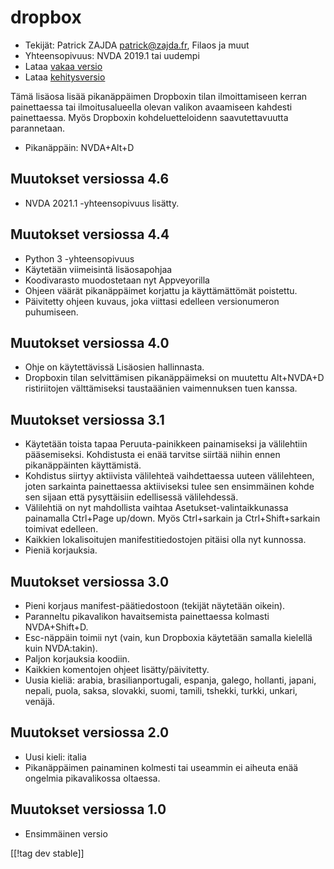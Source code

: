 # dropbox #

* Tekijät: Patrick ZAJDA <patrick@zajda.fr>, Filaos ja muut
* Yhteensopivuus: NVDA 2019.1 tai uudempi
* Lataa [vakaa versio][1]
* Lataa [kehitysversio][2]

Tämä lisäosa lisää pikanäppäimen Dropboxin tilan ilmoittamiseen kerran
painettaessa tai ilmoitusalueella olevan valikon avaamiseen kahdesti
painettaessa.  Myös Dropboxin kohdeluetteloidenn  saavutettavuutta
parannetaan.

* Pikanäppäin: NVDA+Alt+D


## Muutokset versiossa 4.6 ##

* NVDA 2021.1 -yhteensopivuus lisätty.

## Muutokset versiossa 4.4 ##

* Python 3 -yhteensopivuus
* Käytetään viimeisintä lisäosapohjaa
* Koodivarasto muodostetaan nyt Appveyorilla
* Ohjeen väärät pikanäppäimet korjattu ja käyttämättömät poistettu.
* Päivitetty ohjeen kuvaus, joka viittasi edelleen versionumeron puhumiseen.

## Muutokset versiossa 4.0 ##

* Ohje on käytettävissä Lisäosien hallinnasta.
* Dropboxin tilan selvittämisen pikanäppäimeksi on muutettu Alt+NVDA+D
  ristiriitojen välttämiseksi taustaäänien vaimennuksen tuen kanssa.

## Muutokset versiossa 3.1 ##

* Käytetään toista tapaa Peruuta-painikkeen painamiseksi ja välilehtiin
  pääsemiseksi. Kohdistusta ei enää tarvitse siirtää niihin ennen
  pikanäppäinten käyttämistä.
* Kohdistus siirtyy aktiivista välilehteä vaihdettaessa uuteen välilehteen,
  joten sarkainta painettaessa aktiiviseksi tulee sen ensimmäinen kohde sen
  sijaan että pysyttäisiin edellisessä välilehdessä.
* Välilehtiä on nyt mahdollista vaihtaa Asetukset-valintaikkunassa
  painamalla Ctrl+Page up/down. Myös Ctrl+sarkain ja Ctrl+Shift+sarkain
  toimivat edelleen.
* Kaikkien lokalisoitujen manifestitiedostojen pitäisi olla nyt kunnossa.
* Pieniä korjauksia.

## Muutokset versiossa 3.0 ##

* Pieni korjaus  manifest-päätiedostoon (tekijät näytetään oikein).
* Paranneltu pikavalikon havaitsemista painettaessa kolmasti NVDA+Shift+D.
* Esc-näppäin toimii nyt (vain, kun Dropboxia käytetään samalla kielellä
  kuin NVDA:takin).
* Paljon korjauksia koodiin.
* Kaikkien komentojen ohjeet lisätty/päivitetty.
* Uusia kieliä: arabia, brasilianportugali, espanja, galego, hollanti,
  japani, nepali, puola, saksa, slovakki, suomi, tamili, tshekki, turkki,
  unkari, venäjä.

## Muutokset versiossa 2.0 ##

* Uusi kieli: italia
* Pikanäppäimen painaminen kolmesti tai useammin ei aiheuta enää ongelmia
  pikavalikossa oltaessa.

## Muutokset versiossa 1.0 ##

* Ensimmäinen versio

[[!tag dev stable]]

[1]: https://www.nvaccess.org/addonStore/legacy?file=dropbox

[2]: https://www.nvaccess.org/addonStore/legacy?file=dx-dev
